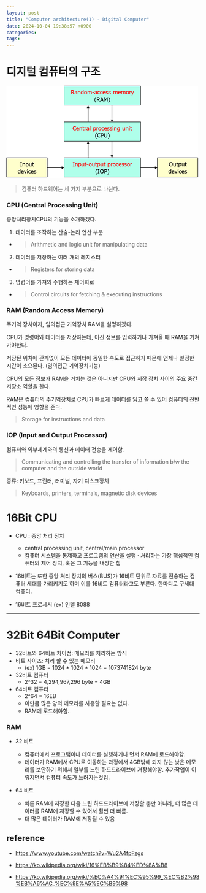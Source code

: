 ```yaml
---
layout: post
title: "Computer architecture(1) - Digital Computer"
date: 2024-10-04 19:38:57 +0900
categories: 
tags: 
---
```


# 디지털 컴퓨터의 구조

<img src="/post_img/image1004-1.png" width="500px">

> 컴퓨터 하드웨어는 세 가지 부분으로 나뉜다.

### CPU (Central Processing Unit)

중앙처리장치CPU의 기능을 소개하겠다.

1. 데이터를 조작하는 산술-논리 연산 부분
  - > Arithmetic and logic unit for manipulating data

2. 데이터를 저장하는 여러 개의 레지스터
  - > Registers for storing data

3. 명령어를 가져와 수행하는 제어회로
  - > Control circuits for fetching & executing instructions


### RAM (Random Access Memory)

주기억 장치이자, 임의접근 기억장치 RAM을 설명하겠다.

CPU가 명령어와 데이터를 저장하는데, 이진 정보를 입력하거나 가져올 때 RAM을 거쳐가야한다.

저장된 위치에 관계없이 모든 데이터에 동일한 속도로 접근하기 때문에 언제나 일정한 시간이 소요된다. (임의접근 기억장치기능)

CPU의 모든 정보가 RAM을 거치는 것은 아니지만 CPU와 저장 장치 사이의 주요 중간 저장소 역할을 한다. 

RAM은 컴퓨터의 주기억장치로 CPU가 빠르게 데이터를 읽고 쓸 수 있어 컴퓨터의 전반적인 성능에 영향을 준다. 

> Storage for instructions and data

### IOP (Input and Output Processor)

컴퓨터와 외부세계와의 통신과 데이터 전송을 제어함.

> Communicating and controlling the transfer of information b/w the computer and the outside world

종류: 키보드, 프린터, 터미널, 자기 디스크장치

> Keyboards, printers, terminals, magnetic disk devices

# 16Bit CPU

- CPU : 중앙 처리 장치
    - central processing unit, central/main processor
    - 컴퓨터 시스템을 통제하고 프로그램의 연산을 실행 · 처리하는 가장 핵심적인 컴퓨터의 제어 장치, 혹은 그 기능을 내장한 칩

- 16비트는 또한 중앙 처리 장치의 버스(BUS)가 16비트 단위로 자료를 전송하는 컴퓨터 세대를 가리키기도 하며 이를 16비트 컴퓨터라고도 부른다. 한마디로 구세대 컴퓨터.
- 16비트 프로세서 (ex) 인텔 8088

* * *

# 32Bit 64Bit Computer

- 32비트와 64비트 차이점: 메모리를 처리하는 방식
- 비트 사이즈: 처리 할 수 있는 메모리
    - (ex) 1GB = 1024 * 1024 * 1024 = 1073741824 byte
- 32비트 컴퓨터
    - 2^32 = 4,294,967,296 byte = 4GB
- 64비트 컴퓨터
    - 2^64 = 16EB
    - 이만큼 많은 양의 메모리를 사용할 필요는 없다.
    - RAM에 로드해야함.

### RAM

- 32 비트

    - 컴퓨터에서 프로그램이나 데이터를 실행하거나 먼저 RAM에 로드해야함.
    - 데이터가 RAM에서 CPU로 이동하는 과정에서 4GB밖에 되지 않는 낮은 메모리를 보안하기 위해서 일부를 느린 하드드라이브에 저장해야함. 추가작업이 이뤄지면서 컴퓨터 속도가 느려지는것임.

- 64 비트
    - 빠른 RAM에 저장한 다음 느린 하드드라이브에 저장할 뿐만 아니라, 더 많은 데이터를 RAM에 저장할 수 있어서 훨씬 더 빠름.
    - 더 많은 데이터가 RAM에 저장될 수 있음

## reference

- https://www.youtube.com/watch?v=Wu2A4fpFzgs

- https://ko.wikipedia.org/wiki/16%EB%B9%84%ED%8A%B8

- https://ko.wikipedia.org/wiki/%EC%A4%91%EC%95%99_%EC%B2%98%EB%A6%AC_%EC%9E%A5%EC%B9%98
